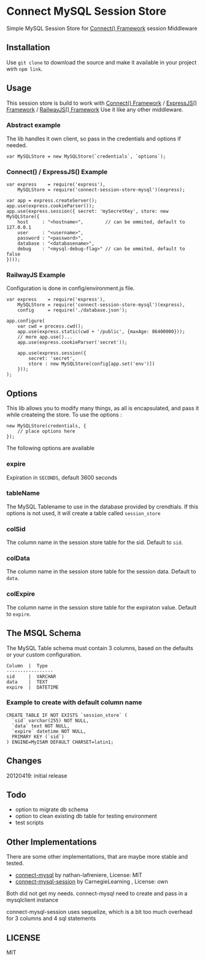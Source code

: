 
# Connect MySQL Session Store

Simple MySQL Session Store for [Connect() Framework][1] session Middleware


## Installation

Use `git clone` to download the source and make it available in your project wirh `npm link`.

## Usage

This session store is build to work with [Connect() Framework][1] / [ExpressJS() Framework][2] / [RailwayJS() Framework][3]
Use it like any other middleware.

### Abstract example

The lib handles it own client, so pass in the credentials and options if needed.

    var MySQLStore = new MySQLStore(`credentials`, `options`);


### Connect() / ExpressJS() Example

    var express    = require('express'),
        MySQLStore = require('connect-session-store-mysql')(express);

    var app = express.createServer();
    app.use(express.cookieParser());
    app.use(express.session({ secret: 'mySecretKey', store: new MySQLStore({
        host     : "<hostname>",        // can be ommited, default to 127.0.0.1
        user     : "<username>",
        password : "<password>",
        database : "<databasename>",
        debug    : "<mysql-debug-flag>" // can be ommited, default to false
    })));


### RailwayJS Example

Configuration is done in config/environment.js file.

    var express    = require('express'),
        MySQLStore = require('connect-session-store-mysql')(express),
        config     = require('./database.json');

    app.configure(
        var cwd = process.cwd();
        app.use(express.static(cwd + '/public', {maxAge: 86400000}));
        // more app.use()...
        app.use(express.cookieParser('secret'));

        app.use(express.session({
            secret: 'secret',
            store : new MySQLStore(config[app.set('env')])
        }));
    );


## Options

This lib allows you to modify many things, as all is encapsulated, 
and pass it while createing the store. To use the options :

    new MySQLStore(credentials, {
        // place options here
    });

The following options are available

### expire

Expiration in `SECONDS`, default 3600 seconds


### tableName

The MySQL Tablename to use in the database provided by crendtials.
If this options is not used, it will create a table called `session_store`


### colSid

The column name in the session store table for the sid. Default to `sid`.

### colData

The column name in the session store table for the session data. Default to `data`.

### colExpire

The column name in the session store table for the expiraton value. Default to `expire`.



## The MSQL Schema

The MySQL Table schema must contain 3 columns, based on the defaults or your custom configuration.

    Column  |  Type
    -----------------
    sid     |  VARCHAR
    data    |  TEXT
    expire  |  DATETIME


### Example to create with default column name

    CREATE TABLE IF NOT EXISTS `session_store` (
      `sid` varchar(255) NOT NULL,
      `data` text NOT NULL,
      `expire` datetime NOT NULL,
      PRIMARY KEY (`sid`)
    ) ENGINE=MyISAM DEFAULT CHARSET=latin1;


## Changes

20120419: initial release

## Todo

- option to migrate db schema
- option to clean existing db table for testing environment
- test scripts

## Other Implementations

There are some other implementations, that are maybe more stable and tested.

 - [connect-mysql][4] by nathan-lafreniere, License: MIT
 - [connect-mysql-session][5] by CarnegieLearning , License: own

Both did not get my needs. 
connect-mysql need to create and pass in a mysqlclient instance

connect-mysql-session uses sequelize, which is a bit too much 
overhead for 3 columns and 4 sql statements


## LICENSE
MIT


[1]: https://github.com/senchalabs/connect
[2]: https://github.com/visionmedia/express
[3]: http://railwayjs.com/
[4]: https://github.com/nathan-lafreniere/connect-mysql
[5]: https://github.com/CarnegieLearning/connect-mysql-session

